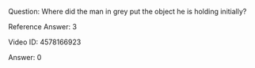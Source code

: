 Question: Where did the man in grey put the object he is holding initially?

Reference Answer: 3

Video ID: 4578166923

Answer: 0

